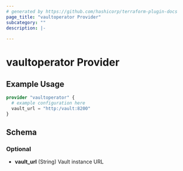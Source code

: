 ```yaml
---
# generated by https://github.com/hashicorp/terraform-plugin-docs
page_title: "vaultoperator Provider"
subcategory: ""
description: |-
  
---
```


# vaultoperator Provider



## Example Usage

```terraform
provider "vaultoperator" {
  # example configuration here
  vault_url = "http:/vault:8200"
}
```

<!-- schema generated by tfplugindocs -->
## Schema

### Optional

- **vault_url** (String) Vault instance URL
